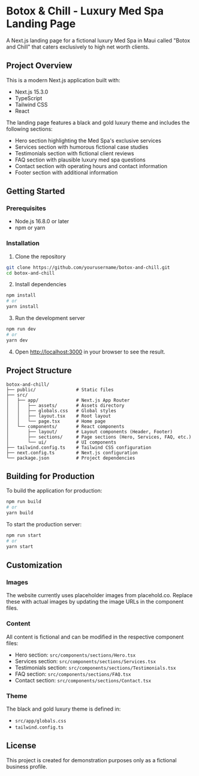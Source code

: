 # Botox & Chill - Luxury Med Spa Landing Page

A Next.js landing page for a fictional luxury Med Spa in Maui called "Botox and Chill" that caters exclusively to high net worth clients.

## Project Overview

This is a modern Next.js application built with:
- Next.js 15.3.0
- TypeScript
- Tailwind CSS
- React

The landing page features a black and gold luxury theme and includes the following sections:
- Hero section highlighting the Med Spa's exclusive services
- Services section with humorous fictional case studies
- Testimonials section with fictional client reviews
- FAQ section with plausible luxury med spa questions
- Contact section with operating hours and contact information
- Footer section with additional information

## Getting Started

### Prerequisites

- Node.js 16.8.0 or later
- npm or yarn

### Installation

1. Clone the repository
```bash
git clone https://github.com/yourusername/botox-and-chill.git
cd botox-and-chill
```

2. Install dependencies
```bash
npm install
# or
yarn install
```

3. Run the development server
```bash
npm run dev
# or
yarn dev
```

4. Open [http://localhost:3000](http://localhost:3000) in your browser to see the result.

## Project Structure

```
botox-and-chill/
├── public/               # Static files
├── src/
│   ├── app/              # Next.js App Router
│   │   ├── assets/       # Assets directory
│   │   ├── globals.css   # Global styles
│   │   ├── layout.tsx    # Root layout
│   │   └── page.tsx      # Home page
│   └── components/       # React components
│       ├── layout/       # Layout components (Header, Footer)
│       ├── sections/     # Page sections (Hero, Services, FAQ, etc.)
│       └── ui/           # UI components
├── tailwind.config.ts    # Tailwind CSS configuration
├── next.config.ts        # Next.js configuration
└── package.json          # Project dependencies
```

## Building for Production

To build the application for production:

```bash
npm run build
# or
yarn build
```

To start the production server:

```bash
npm run start
# or
yarn start
```

## Customization

### Images
The website currently uses placeholder images from placehold.co. Replace these with actual images by updating the image URLs in the component files.

### Content
All content is fictional and can be modified in the respective component files:
- Hero section: `src/components/sections/Hero.tsx`
- Services section: `src/components/sections/Services.tsx`
- Testimonials section: `src/components/sections/Testimonials.tsx`
- FAQ section: `src/components/sections/FAQ.tsx`
- Contact section: `src/components/sections/Contact.tsx`

### Theme
The black and gold luxury theme is defined in:
- `src/app/globals.css`
- `tailwind.config.ts`

## License

This project is created for demonstration purposes only as a fictional business profile.
